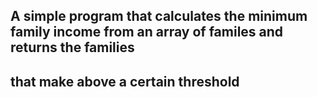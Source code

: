 ## A simple program that calculates the minimum family income from an array of familes and returns the families
## that make above a certain threshold
